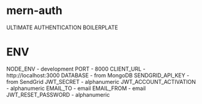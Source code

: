 # mern-auth

ULTIMATE AUTHENTICATION BOILERPLATE

# ENV
NODE_ENV - development
PORT - 8000
CLIENT_URL - http://localhost:3000
DATABASE - from MongoDB
SENDGRID_API_KEY - from SendGrid
JWT_SECRET - alphanumeric
JWT_ACCOUNT_ACTIVATION - alphanumeric
EMAIL_TO - email
EMAIL_FROM - email
JWT_RESET_PASSWORD - alphanumeric
